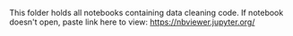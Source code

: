 This folder holds all notebooks containing data cleaning code. If notebook doesn't open, paste link here to view: https://nbviewer.jupyter.org/
